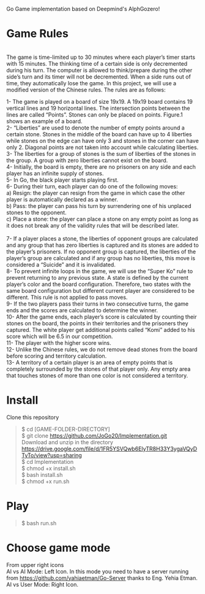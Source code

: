 Go Game implementation based on Deepmind's AlphGozero!
# Game Rules
 <br />
The game is time-limited up to 30 minutes where each player’s timer starts with 15
minutes. The thinking time of a certain side is only decremented during his turn. The
computer is allowed to think/prepare during the other side’s turn and its timer will not be
decremented. When a side runs out of time, they automatically lose the game.
In this project, we will use a modified version of the Chinese rules. The rules are as
follows: <br />

1- The game is played on a board of size 19x19. A 19x19 board contains 19 vertical
lines and 19 horizontal lines. The intersection points between the lines are called
“Points”. Stones can only be placed on points. Figure.1 shows an example of a board. <br />
2- “Liberties” are used to denote the number of empty points around a certain stone. Stones in the middle of the board can have up to 4 liberties while stones on the edge
can have only 3 and stones in the corner can have only 2. Diagonal points are not taken
into account while calculating liberties.  <br />
3- The liberties for a group of stones is the sum of liberties of the stones in the group. A
group with zero liberties cannot exist on the board.  <br />
4- Initially, the board is empty, there are no prisoners on any side and each player has
an infinite supply of stones.  <br />
5- In Go, the black player starts playing first.  <br />
6- During their turn, each player can do one of the following moves: <br />
a) Resign: the player can resign from the game in which case the other player is
automatically declared as a winner. <br />
b) Pass: the player can pass his turn by surrendering one of his unplaced stones
to the opponent. <br />
c) Place a stone: the player can place a stone on any empty point as long as it
does not break any of the validity rules that will be described later.  <br /> <br />
7- If a player places a stone, the liberties of opponent groups are calculated and any group that has zero liberties is captured and its stones are added to the player’s prisoners. If no opponent group is captured, the liberties of the player’s group are calculated and if any group has no liberties, this move is considered a “Suicide” and it is invalidated.  <br />
8- To prevent infinite loops in the game, we will use the “Super Ko” rule to prevent
returning to any previous state. A state is defined by the current player’s color and the
board configuration. Therefore, two states with the same board configuration but
different current player are considered to be different. This rule is not applied to pass
moves. <br />
9- If the two players pass their turns in two consecutive turns, the game ends and the
scores are calculated to determine the winner.  <br />
10- After the game ends, each player’s score is calculated by counting their stones on
the board, the points in their territories and the prisoners they captured. The white player
get additional points called “Komi” added to his score which will be 6.5 in our competition.  <br />
11- The player with the higher score wins.  <br />
12- Unlike the Chinese rules, we do not remove dead stones from the board before
scoring and territory calculation.  <br />
13- A territory of a certain player is an area of empty points that is completely
surrounded by the stones of that player only. Any empty area that touches stones of
more than one color is not considered a territory. <br />


# Install

Clone this repository
> $ cd [GAME-FOLDER-DIRECTORY]<br />
> $ git clone https://github.com/JoGo20/Implementation.git<br />
Download and unzip in the directory https://drive.google.com/file/d/1FR5YSVQwb6EIyTR8H33Y3ygaVQyDTyTo/view?usp=sharing<br />
> $ cd Implementation<br />
> $ chmod +x install.sh<br />
> $ bash install.sh<br />
> $ chmod +x run.sh<br />


# Play
> $ bash run.sh

# Choose game mode 
From upper right icons<br />
AI vs AI Mode: Left Icon. In this mode you need to have a server running from https://github.com/yahiaetman/Go-Server thanks to Eng. Yehia Etman.<br />
AI vs User Mode: Right Icon.
